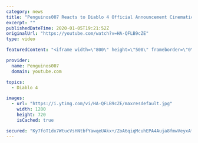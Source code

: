 ```yaml
---
category: news
title: "Penguinos007 Reacts to Diablo 4 Official Announcement Cinematic Trailer (Blizzcon 2019)"
excerpt: ""
publishedDateTime: 2020-01-05T19:21:52Z
originalUrl: "https://youtube.com/watch?v=HA-QFLB9cZE"
type: video

featuredContent: "<iframe width=\"800\" height=\"500\" frameborder=\"0\" src=\"https://www.youtube.com/embed/HA-QFLB9cZE\" allow=\"accelerometer; autoplay; encrypted-media; gyroscope; picture-in-picture\" allowfullscreen></iframe>"

provider:
  name: Penguinos007
  domain: youtube.com

topics:
  - Diablo 4

images:
  - url: "https://i.ytimg.com/vi/HA-QFLB9cZE/maxresdefault.jpg"
    width: 1280
    height: 720
    isCached: true

secured: "Ky7foT1dx7WtucVsHNtbfYawqeUAkx+/ZoA6qiqMcuhEPA4Auja8fmwVeyxAfI7LckCGIIIsuy7jkd/LgEzAuMS+UaJ1DJ97gwUJiykWYLojngQvZQqoNCGxuZ3nyA2as1dsdNFAR3s9Zp6kZOqTD/7BETgDEzWPVfeM1f3dItjdyPbcDl38OBTKtEwCmf868GLHKBtCFA+SE+ntP89b0n3CqJPlEZ4DRM0mJ2Th7rIru95B407JRimu7aZFPAKqeWFzNiOxl8I0xc85IYSjix/0jf4NpzWgSJD6JaPqJdJ62b6PmOowC0bHp3ELEruXKL8w/nymLopZHrY+yLSAASzFS2dX/Mmqsorc/Kzm9b7CcmQtP89naXfuS0mOxXLjSSjp9JbpWNfvCKm2BKvrtpQm5IWnfSRtfEJdn8rEsTCZp2kjtZ2mYhQ/FOvmGZSe;1w18+ZpfoPkvzbaaBhj1vA=="
---
```


